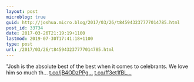 ```yaml
---
layout: post
microblog: true
guid: http://joshua.micro.blog/2017/03/26/t845943237777014785.html
post_id: 33734
date: 2017-03-26T21:19:19+1100
lastmod: 2019-07-30T17:41:18+1100
type: post
url: /2017/03/26/t845943237777014785.html
---
```

"Josh is the absolute best of the best when it comes to celebrants. We love him so much th… [t.co/jB4ODzPPg...](https://t.co/jB4ODzPPgB) [t.co/ff3et1fBL...](https://t.co/ff3et1fBL4)
